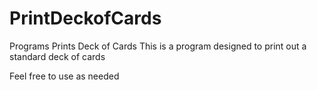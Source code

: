 # PrintDeckofCards
Programs Prints Deck of Cards
This is a program designed to print out a standard deck of cards

Feel free to use as needed
